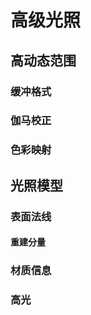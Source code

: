 # 高级光照

<secondary-label ref="wip"/>

## 高动态范围

### 缓冲格式

### 伽马校正

### 色彩映射

## 光照模型

### 表面法线

#### 重建分量

### 材质信息

### 高光
